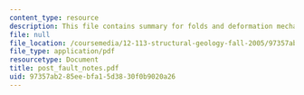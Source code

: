 ```yaml
---
content_type: resource
description: This file contains summary for folds and deformation mechanisms.
file: null
file_location: /coursemedia/12-113-structural-geology-fall-2005/97357ab285eebfa15d3830f0b9020a26_post_fault_notes.pdf
file_type: application/pdf
resourcetype: Document
title: post_fault_notes.pdf
uid: 97357ab2-85ee-bfa1-5d38-30f0b9020a26
---
```


